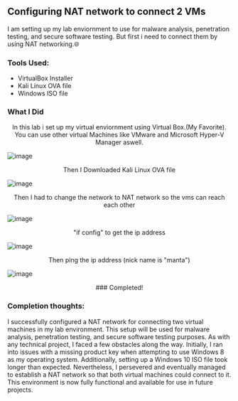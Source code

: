 
## Configuring NAT network to connect 2 VMs

I am setting up my lab enviornment to use for malware analysis, penetration testing, and secure software testing. But first i need to connect them by using NAT networking.🌐

### Tools Used:

- VirtualBox Installer
- Kali Linux OVA file
- Windows ISO file

### What I Did
<p align="center">
In this lab i set up my virtual enviornment using Virtual Box.(My Favorite). You can use other virtual Machines like VMware and Microsoft Hyper-V Manager aswell.
  
![image](https://github.com/alubin03/internship-projects/assets/141780397/484878d0-15c7-4300-b045-2696ecb79d4b)
<p align="center">
Then I Downloaded Kali Linux OVA file

![image](https://github.com/alubin03/internship-projects/assets/141780397/e092f873-35e5-42a5-ab00-375b4e4c1629)
<p align="center">
Then I had to change the network to NAT network so the vms can reach each other

![image](https://github.com/alubin03/ConnectingVMs/assets/141780397/8d112d89-7734-40c1-a3f0-6eea13102595)
<p align="center">
"if config" to get the ip address

![image](https://github.com/alubin03/ConnectingVMs/assets/141780397/65e61121-c560-4f87-9077-8ee5d263d5f1)
<p align="center">
Then ping the ip address (nick name is "manta")

![image](https://github.com/alubin03/ConnectingVMs/assets/141780397/c5de7cd5-1592-4cb0-ab46-58b791cdf770)

<p align="center">
### Completed!
  
### Completion thoughts:
I successfully configured a NAT network for connecting two virtual machines in my lab environment. This setup will be used for malware analysis, penetration testing, and secure software testing purposes. As with any technical project, I faced a few obstacles along the way. Initially, I ran into issues with a missing product key when attempting to use Windows 8 as my operating system. Additionally, setting up a Windows 10 ISO file took longer than expected. Nevertheless, I persevered and eventually managed to establish a NAT network so that both virtual machines could connect to it. This environment is now fully functional and available for use in future projects.


